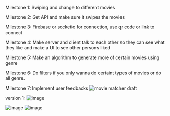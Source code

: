 Milestone 1:
Swiping and change to different movies

Milestone 2:
Get API and make sure it swipes the movies

Milestone 3:
Firebase or socketio for connection, use qr code or link to connect

Milestone 4:
Make server and client talk to each other so they can see what they like and make a UI to see other persons liked

Milestone 5:
Make an algorithm to generate more of certain movies using genre

Milestone 6:
Do filters if you only wanna do certaint types of movies or do all genre.

Milestone 7: 
Implement user feedbacks
![movie matcher draft](https://github.com/michaelt16/MovieMatcher/assets/55267689/bc090912-b81d-4fa1-ac66-e0b5d1adeeb2)

version 1:
![image](https://github.com/michaelt16/MovieMatcher/assets/55267689/8a34d030-94b5-46c0-9bcb-3b1e9b657e22)

![image](https://github.com/michaelt16/MovieMatcher/assets/55267689/f1d07d23-5708-45f0-9d95-569aacd9d747)
![image](https://github.com/michaelt16/MovieMatcher/assets/55267689/7cc8a819-f722-403f-aacb-4b9907e4c188)
